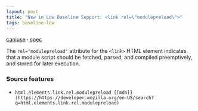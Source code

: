 ```yaml
---
layout: post
title: "New in Low Baseline Support: <link rel=\"modulepreload\">"
tags: baseline-low
---
```


[caniuse](https://caniuse.com/?search=modulepreload) · [spec](https://html.spec.whatwg.org/multipage/links.html#link-type-modulepreload)

The `rel="modulepreload"` attribute for the `<link>` HTML element indicates that a module script should be fetched, parsed, and compiled preemptively, and stored for later execution.

### Source features

- ``html.elements.link.rel.modulepreload [[mdn]](https://https://developer.mozilla.org/en-US/search?q=html.elements.link.rel.modulepreload)``

